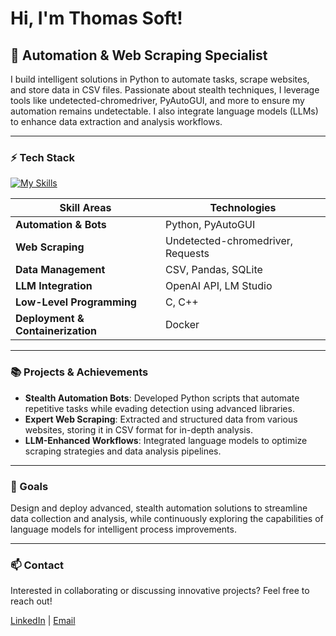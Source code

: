 # Hi, I'm Thomas Soft!

## 🤖 Automation & Web Scraping Specialist

I build intelligent solutions in Python to automate tasks, scrape websites, and store data in CSV files. Passionate about stealth techniques, I leverage tools like undetected-chromedriver, PyAutoGUI, and more to ensure my automation remains undetectable. I also integrate language models (LLMs) to enhance data extraction and analysis workflows.

---

### ⚡️ Tech Stack

[![My Skills](https://skillicons.dev/icons?i=python,selenium,docker,postman,js,html,raspberrypi,arduino,bash,cpp,c)](https://skillicons.dev)

| **Skill Areas**                      | **Technologies**                                                      |
|--------------------------------------|-----------------------------------------------------------------------|
| **Automation & Bots**                | Python, PyAutoGUI                                                     |
| **Web Scraping**                     | Undetected-chromedriver, Requests                                     |
| **Data Management**                  | CSV, Pandas, SQLite                                                   |
| **LLM Integration**                  | OpenAI API, LM Studio                                                 |
| **Low-Level Programming**            | C, C++                                                                |
| **Deployment & Containerization**    | Docker                                                                |

---

### 📚 Projects & Achievements

- **Stealth Automation Bots**: Developed Python scripts that automate repetitive tasks while evading detection using advanced libraries.
- **Expert Web Scraping**: Extracted and structured data from various websites, storing it in CSV format for in-depth analysis.
- **LLM-Enhanced Workflows**: Integrated language models to optimize scraping strategies and data analysis pipelines.

---

### 🎯 Goals

Design and deploy advanced, stealth automation solutions to streamline data collection and analysis, while continuously exploring the capabilities of language models for intelligent process improvements.

---

### 📫 Contact

Interested in collaborating or discussing innovative projects? Feel free to reach out!

[LinkedIn](https://www.linkedin.com/in/thomas-tofil-619653296/) | [Email](mailto:dev.thomas.soft+re@gmail.com)
